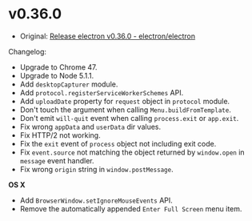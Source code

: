 # v0.36.0

* Original: [Release electron v0.36.0 - electron/electron](https://github.com/electron/electron/releases/tag/v0.36.0)

Changelog:

* Upgrade to Chrome 47.
* Upgrade to Node 5.1.1.
* Add `desktopCapturer` module.
* Add `protocol.registerServiceWorkerSchemes` API.
* Add `uploadDate` property for `request` object in `protocol` module.
* Don't touch the argument when calling `Menu.buildFromTemplate`.
* Don't emit `will-quit` event when calling `process.exit` or `app.exit`.
* Fix wrong `appData` and `userData` dir values.
* Fix HTTP/2 not working.
* Fix the `exit` event of `process` object not including exit code.
* Fix `event.source` not matching the object returned by `window.open` in `message` event handler.
* Fix wrong `origin` string in `window.postMessage`.

**OS X**

* Add `BrowserWindow.setIgnoreMouseEvents` API.
* Remove the automatically appended `Enter Full Screen` menu item.
